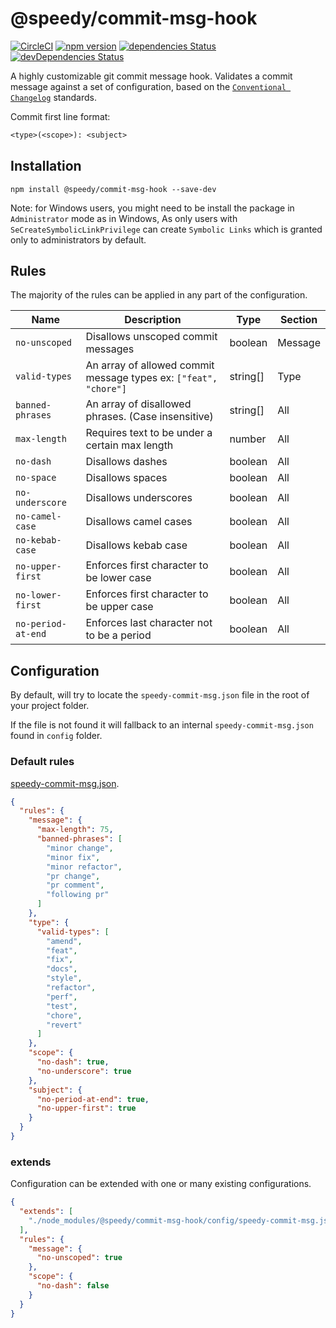 # @speedy/commit-msg-hook
[![CircleCI](https://circleci.com/gh/alan-agius4/speedy-commit-msg-hook.svg?style=shield)](https://circleci.com/gh/alan-agius4/speedy-commit-msg-hook)
[![npm version](https://img.shields.io/npm/v/@speedy/commit-msg-hook.svg)](https://www.npmjs.com/package/@speedy/commit-msg-hook)
[![dependencies Status](https://david-dm.org/alan-agius4/speedy-commit-msg-hook/status.svg)](https://david-dm.org/alan-agius4/speedy-commit-msg-hook)
[![devDependencies Status](https://david-dm.org/alan-agius4/speedy-commit-msg-hook/dev-status.svg)](https://david-dm.org/alan-agius4/speedy-commit-msg-hook?type=dev)

A highly customizable git commit message hook. Validates a commit message against a set of configuration, based on the [`Conventional Changelog`](https://github.com/conventional-changelog/conventional-changelog) standards. 

Commit first line format:
```txt
<type>(<scope>): <subject>
```

## Installation

```
npm install @speedy/commit-msg-hook --save-dev
```

Note: for Windows users, you might need to be install the package in `Administrator` mode as in Windows, As only users with `SeCreateSymbolicLinkPrivilege` can create `Symbolic Links` which is granted only to administrators by default.

## Rules

The majority of the rules can be applied in any part of the configuration.

| Name               | Description                                                      | Type     | Section |
|--------------------|------------------------------------------------------------------|----------|---------|
| `no-unscoped`      | Disallows unscoped commit messages                               | boolean  | Message |
| `valid-types`      | An array of allowed commit message types ex: `["feat", "chore"]` | string[] | Type    |
| `banned-phrases`   | An array of disallowed phrases. (Case insensitive)               | string[] | All     |
| `max-length`       | Requires text to be under a certain max length                   | number   | All     |
| `no-dash`          | Disallows dashes                                                 | boolean  | All     |
| `no-space`         | Disallows spaces                                                 | boolean  | All     |
| `no-underscore`    | Disallows underscores                                            | boolean  | All     |
| `no-camel-case`    | Disallows camel cases                                            | boolean  | All     |
| `no-kebab-case`    | Disallows kebab case                                             | boolean  | All     |
| `no-upper-first`   | Enforces first character to be lower case                        | boolean  | All     |
| `no-lower-first`   | Enforces first character to be upper case                        | boolean  | All     |
| `no-period-at-end` | Enforces last character not to be a period                       | boolean  | All     |

## Configuration

By default, will try to locate the `speedy-commit-msg.json` file in the root of your project folder.

If the file is not found it will fallback to an internal `speedy-commit-msg.json` found in `config` folder.

### Default rules

[speedy-commit-msg.json](https://github.com/alan-agius4/speedy-commit-msg-hook/blob/master/config/speedy-commit-msg.json).

```json
{
  "rules": {
    "message": {
      "max-length": 75,
      "banned-phrases": [
        "minor change",
        "minor fix",
        "minor refactor",
        "pr change",
        "pr comment",
        "following pr"
      ]
    },
    "type": {
      "valid-types": [
        "amend",
        "feat",
        "fix",
        "docs",
        "style",
        "refactor",
        "perf",
        "test",
        "chore",
        "revert"
      ]
    },
    "scope": {
      "no-dash": true,
      "no-underscore": true
    },
    "subject": {
      "no-period-at-end": true,
      "no-upper-first": true
    }
  }
}
```

### extends
Configuration can be extended with one or many existing configurations.

```json
{
  "extends": [
    "./node_modules/@speedy/commit-msg-hook/config/speedy-commit-msg.json"
  ],
  "rules": {
    "message": {
      "no-unscoped": true
    },
    "scope": {
      "no-dash": false
    }
  }
}
```
